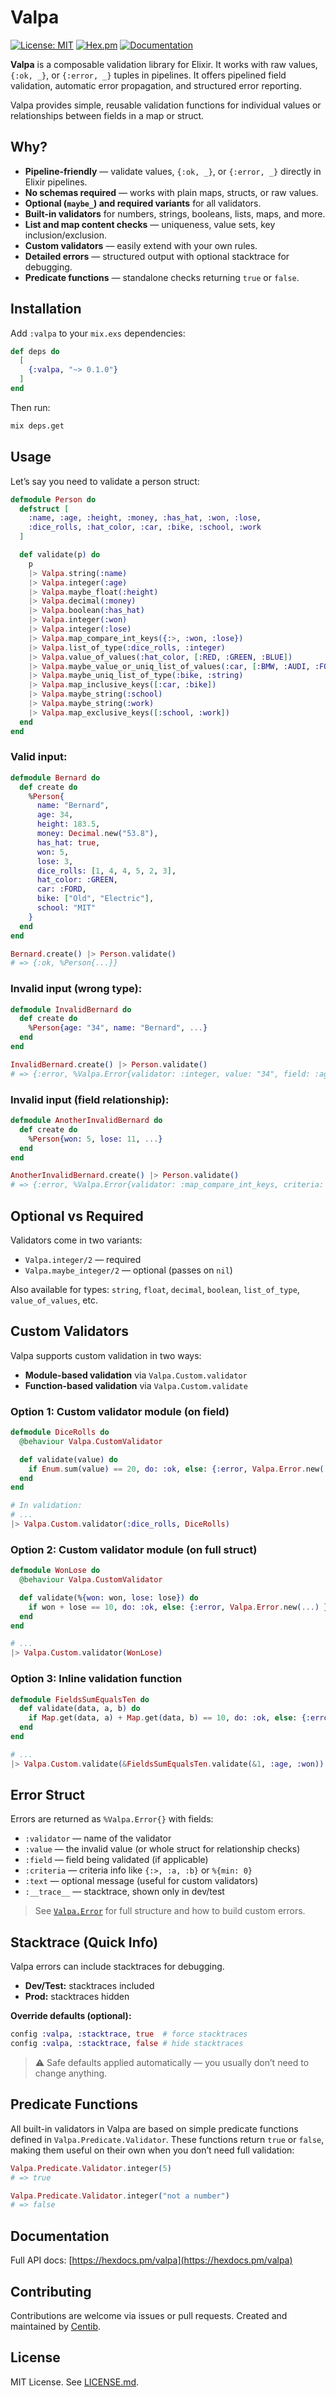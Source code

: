 # Valpa

[![License: MIT](https://img.shields.io/badge/license-MIT-blue.svg)](LICENSE.md)
[![Hex.pm](https://img.shields.io/hexpm/v/valpa.svg)](https://hex.pm/packages/valpa)
[![Documentation](https://img.shields.io/badge/documentation-gray)](https://hexdocs.pm/valpa/)

**Valpa** is a composable validation library for Elixir. It works with raw values, `{:ok, _}`, or `{:error, _}` tuples in pipelines. It offers pipelined field validation, automatic error propagation, and structured error reporting.

Valpa provides simple, reusable validation functions for individual values or relationships between fields in a map or struct.

## Why?

- **Pipeline-friendly** — validate values, `{:ok, _}`, or `{:error, _}` directly in Elixir pipelines.
- **No schemas required** — works with plain maps, structs, or raw values.
- **Optional (`maybe_`) and required variants** for all validators.
- **Built-in validators** for numbers, strings, booleans, lists, maps, and more.
- **List and map content checks** — uniqueness, value sets, key inclusion/exclusion.
- **Custom validators** — easily extend with your own rules.
- **Detailed errors** — structured output with optional stacktrace for debugging.
- **Predicate functions** — standalone checks returning `true` or `false`.

## Installation

Add `:valpa` to your `mix.exs` dependencies:

```elixir
def deps do
  [
    {:valpa, "~> 0.1.0"}
  ]
end
```

Then run:

```bash
mix deps.get
```

## Usage

Let’s say you need to validate a person struct:

```elixir
defmodule Person do
  defstruct [
    :name, :age, :height, :money, :has_hat, :won, :lose,
    :dice_rolls, :hat_color, :car, :bike, :school, :work
  ]

  def validate(p) do
    p
    |> Valpa.string(:name)
    |> Valpa.integer(:age)
    |> Valpa.maybe_float(:height)
    |> Valpa.decimal(:money)
    |> Valpa.boolean(:has_hat)
    |> Valpa.integer(:won)
    |> Valpa.integer(:lose)
    |> Valpa.map_compare_int_keys({:>, :won, :lose})
    |> Valpa.list_of_type(:dice_rolls, :integer)
    |> Valpa.value_of_values(:hat_color, [:RED, :GREEN, :BLUE])
    |> Valpa.maybe_value_or_uniq_list_of_values(:car, [:BMW, :AUDI, :FORD])
    |> Valpa.maybe_uniq_list_of_type(:bike, :string)
    |> Valpa.map_inclusive_keys([:car, :bike])
    |> Valpa.maybe_string(:school)
    |> Valpa.maybe_string(:work)
    |> Valpa.map_exclusive_keys([:school, :work])
  end
end
```

### Valid input:

```elixir
defmodule Bernard do
  def create do
    %Person{
      name: "Bernard",
      age: 34,
      height: 183.5,
      money: Decimal.new("53.8"),
      has_hat: true,
      won: 5,
      lose: 3,
      dice_rolls: [1, 4, 4, 5, 2, 3],
      hat_color: :GREEN,
      car: :FORD,
      bike: ["Old", "Electric"],
      school: "MIT"
    }
  end
end

Bernard.create() |> Person.validate()
# => {:ok, %Person{...}}
```

### Invalid input (wrong type):

```elixir
defmodule InvalidBernard do
  def create do
    %Person{age: "34", name: "Bernard", ...}
  end
end

InvalidBernard.create() |> Person.validate()
# => {:error, %Valpa.Error{validator: :integer, value: "34", field: :age, ...}}
```

### Invalid input (field relationship):

```elixir
defmodule AnotherInvalidBernard do
  def create do
    %Person{won: 5, lose: 11, ...}
  end
end

AnotherInvalidBernard.create() |> Person.validate()
# => {:error, %Valpa.Error{validator: :map_compare_int_keys, criteria: {:>, :won, :lose}, ...}}
```

## Optional vs Required

Validators come in two variants:

- `Valpa.integer/2` — required
- `Valpa.maybe_integer/2` — optional (passes on `nil`)

Also available for types: `string`, `float`, `decimal`, `boolean`, `list_of_type`, `value_of_values`, etc.

## Custom Validators

Valpa supports custom validation in two ways:

- **Module-based validation** via `Valpa.Custom.validator`
- **Function-based validation** via `Valpa.Custom.validate`

### Option 1: Custom validator module (on field)

```elixir
defmodule DiceRolls do
  @behaviour Valpa.CustomValidator

  def validate(value) do
    if Enum.sum(value) == 20, do: :ok, else: {:error, Valpa.Error.new(...) }
  end
end

# In validation:
# ...
|> Valpa.Custom.validator(:dice_rolls, DiceRolls)
```

### Option 2: Custom validator module (on full struct)

```elixir
defmodule WonLose do
  @behaviour Valpa.CustomValidator

  def validate(%{won: won, lose: lose}) do
    if won + lose == 10, do: :ok, else: {:error, Valpa.Error.new(...) }
  end
end

# ...
|> Valpa.Custom.validator(WonLose)
```

### Option 3: Inline validation function

```elixir
defmodule FieldsSumEqualsTen do
  def validate(data, a, b) do
    if Map.get(data, a) + Map.get(data, b) == 10, do: :ok, else: {:error, Valpa.Error.new(...) }
  end
end

# ...
|> Valpa.Custom.validate(&FieldsSumEqualsTen.validate(&1, :age, :won))
```

## Error Struct

Errors are returned as `%Valpa.Error{}` with fields:

- `:validator` — name of the validator
- `:value` — the invalid value (or whole struct for relationship checks)
- `:field` — field being validated (if applicable)
- `:criteria` — criteria info like `{:>, :a, :b}` or `%{min: 0}`
- `:text` — optional message (useful for custom validators)
- `:__trace__` — stacktrace, shown only in dev/test

> See [`Valpa.Error`](`Valpa.Error`) for full structure and how to build custom errors.

## Stacktrace (Quick Info)

Valpa errors can include stacktraces for debugging.

- **Dev/Test:** stacktraces included
- **Prod:** stacktraces hidden

**Override defaults (optional):**

```elixir
config :valpa, :stacktrace, true  # force stacktraces
config :valpa, :stacktrace, false # hide stacktraces
```

> ⚠️ Safe defaults applied automatically — you usually don’t need to change anything.

## Predicate Functions

All built-in validators in Valpa are based on simple predicate functions defined in `Valpa.Predicate.Validator`. These functions return `true` or `false`, making them useful on their own when you don’t need full validation:

```elixir
Valpa.Predicate.Validator.integer(5)
# => true

Valpa.Predicate.Validator.integer("not a number")
# => false
```

## Documentation

Full API docs: [https://hexdocs.pm/valpa](https://hexdocs.pm/valpa)

## Contributing

Contributions are welcome via issues or pull requests.
Created and maintained by [Centib](https://github.com/Centib).

## License

MIT License. See [LICENSE.md](LICENSE.md).
